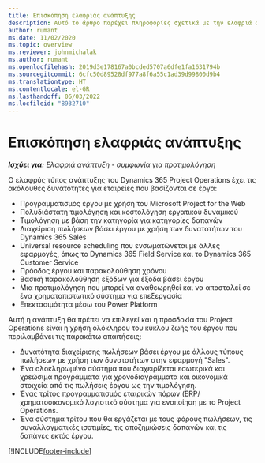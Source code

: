 ```yaml
---
title: Επισκόπηση ελαφριάς ανάπτυξης
description: Αυτό το άρθρο παρέχει πληροφορίες σχετικά με την ελαφριά ανάπτυξη του Dynamics 365 Project Operations.
author: rumant
ms.date: 11/02/2020
ms.topic: overview
ms.reviewer: johnmichalak
ms.author: rumant
ms.openlocfilehash: 2019d3e178167a0bcded5707a6dfe1fa1631794b
ms.sourcegitcommit: 6cfc50d89528df977a8f6a55c1ad39d99800d9b4
ms.translationtype: HT
ms.contentlocale: el-GR
ms.lasthandoff: 06/03/2022
ms.locfileid: "8932710"
---
```

# <a name="lite-deployment-overview"></a>Επισκόπηση ελαφριάς ανάπτυξης

_**Ισχύει για:** Ελαφριά ανάπτυξη - συμφωνία για προτιμολόγηση_

Ο ελαφρύς τύπος ανάπτυξης του Dynamics 365 Project Operations έχει τις ακόλουθες δυνατότητες για εταιρείες που βασίζονται σε έργα:

- Προγραμματισμός έργου με χρήση του Microsoft Project for the Web
- Πολυδιάστατη τιμολόγηση και κοστολόγηση εργατικού δυναμικού
- Τιμολόγηση με βάση την κατηγορία για κατηγορίες δαπανών
- Διαχείριση πωλήσεων βάσει έργου με χρήση των δυνατοτήτων του Dynamics 365 Sales
- Universal resource scheduling που ενσωματώνεται με άλλες εφαρμογές, όπως το Dynamics 365 Field Service και το Dynamics 365 Customer Service
- Πρόοδος έργου και παρακολούθηση χρόνου
- Βασική παρακολούθηση εξόδων για έξοδα βάσει έργου
- Μια προτιμολόγηση που μπορεί να αναθεωρηθεί και να αποσταλεί σε ένα χρηματοπιστωτικό σύστημα για επεξεργασία
- Επεκτασιμότητα μέσω του Power Platform

Αυτή η ανάπτυξη θα πρέπει να επιλεγεί και η προσδοκία του Project Operations είναι η χρήση ολόκληρου του κύκλου ζωής του έργου που περιλαμβάνει τις παρακάτω απαιτήσεις:

- Δυνατότητα διαχείρισης πωλήσεων βάσει έργου με άλλους τύπους πωλήσεων με χρήση των δυνατοτήτων στην εφαρμογή "Sales".
- Ένα ολοκληρωμένο σύστημα που διαχειρίζεται εσωτερικά και χρεώσιμα προγράμματα για χρονοδιαγράμματα και οικονομικά στοιχεία από τις πωλήσεις έργου ως την τιμολόγηση.
- Ένας τρίτος προγραμματισμός εταιρικών πόρων (ERP/χρηματοοικονομικό λογιστικό σύστημα για ενοποίηση με το Project Operations.
- Ένα σύστημα τρίτου που θα εργάζεται με τους φόρους πωλήσεων, τις συναλλαγματικές ισοτιμίες, τις αποζημιώσεις δαπανών και τις δαπάνες εκτός έργου.


[!INCLUDE[footer-include](../includes/footer-banner.md)]